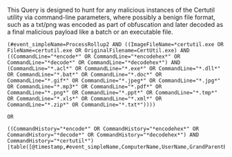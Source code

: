 This Query is designed to hunt for any malicious instances of the Certutil utility via command-line parameters, where possibly a benign file format, such as a txt/png was encoded as part of obfuscation and later decoded as a final malicious payload like a batch or an executable file.

```logscale
(#event_simpleName=ProcessRollup2 AND ((ImageFileName=*certutil.exe OR FileName=certutil.exe OR OriginalFilename=CertUtil.exe) AND ((CommandLine="*encode*" OR CommandLine="*encodehex*" OR CommandLine="*decode*" OR CommandLine="*decodehex*") AND (CommandLine="*.acl*" OR CommandLine="*.exe*" OR CommandLine="*.dll*" OR CommandLine="*.bat*" OR CommandLine="*.doc*" OR CommandLine="*.gif*" OR CommandLine="*.jpeg*" OR CommandLine="*.jpg*" OR CommandLine="*.mp3*" OR CommandLine="*.pdf*" OR CommandLine="*.png*" OR CommandLine="*.ppt*" OR CommandLine="*.tmp*" OR CommandLine="*.xls*" OR CommandLine="*.xml*" OR CommandLine="*.zip*" OR CommandLine="*.txt*")))) 

OR 

((CommandHistory="*encode*" OR CommandHistory="*encodehex*" OR CommandHistory="*decode*" OR CommandHistory="*decodehex*") AND CommandHistory="*certutil*")
|table([@timestamp,#event_simpleName,ComputerName,UserName,GrandParentBaseFileName,ParentBaseFileName,OriginalFilename,FileName,CommandLine,CommandHistory])
```
